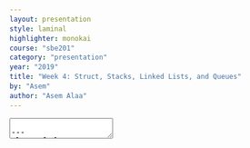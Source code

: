 ```yaml
---
layout: presentation
style: laminal
highlighter: monokai
course: "sbe201"
category: "presentation"
year: "2019"
title: "Week 4: Struct, Stacks, Linked Lists, and Queues"
by: "Asem"
author: "Asem Alaa"
---
```


<textarea id="source">

---
class: left, top
## Stack as Data Structure != Stack Memory


---
## C++ Struct

#### Types in C++

--
* Premitive Data Types (PDT), or first-class-citizens
--
* Custom, user-defined types.


--
```c++
namespace rectangle
{
double area( double w , double h )
{
    return w * h;
}
}
```

--
```c++
struct Rectangle
{
    double w;
    double h;
};
```

--
* `Rectangle` is now a custom type, 
--
* consists of two `double`s. 
--
* Think of it as a package.


---
```c++
struct Rectangle
{
    double w; // First member
    double h; // Second member
}; // Don't forget a semicolon here!

double area( Rectangle rectangle )
{
    return rectangle.w * rectangle.h;
}

double area2( Rectanle *pRect )
{
    return pRect->w * pRect->h;
}
```

---
```c++
int main()
{
    rectangle::Rectangle rect{ 3 , 5 }; // declaration+initialization of Rectangle type!

    std::cout << rectangle::area( rect ) << std::endl;
    std::cout << rectangle::area2( &rect ) << std::endl;
    return 0;
}
```

---
class: left, top
We may also package an array with its size, using `struct`

--
```c++
struct IntegerArray
{
    int *base;
    int size;
};

int sumArray( IntegerArray array )
{
    int sum = 0;
    for( int i = 0; i < array.size ; ++i )
    {
        sum += array.base[ i ];
    }
    return sum;
}
```

---
```c++
int main()
{
    int *buffer = new int[10];
    IntegerArray array{ &buffer[0] , 10 }; // Initializes base and size members.

    std::cout << sumArray( array ) << std::endl;

    // We still need to delete the array on the heap
    delete [] array.base;

    return 0;
}
```

---
class: left, top
### Struct for returning multiple values

--
```c++
struct ECGArray // We could name it also DoubleArray
{
    double *samples;
    int size;
};

struct Statistics
{
    double mean = 0 ;
    double variance = 0 ;
    double min = 0;
    double max = 0;
};

// Very self-explaining function header!
Statistics analyzeECG( ECGArray ecg )
{
    Statistics analysis; // Declaration, and no need for explicit initialization now

    analysis.mean = // Some logic here
    analysis.variance = // Some logic there
    // And so on.

    return analysis;
}
```

---
## Functions overloading

--
C++ allows *functions with same name*, **but different parameters**.

--
For example, this is **not allowed** in C++:

```c++
double area( double w , double h )
{
    return w * h;
}

double area( double base , double height ) // Compiler Error, redefinition of area(double,double)
{
    return base * height / 2;
}
```

**AMBIGUOUS** when calling `area(1.4,5)`

---

.green[This works]

--
```c++
struct Rectangle
{
    double w;
    double h;
};

double area( double d )
{
    return d * d; // square area
}

double area( double w, double h)
{
    return w * h;
}

double area( Rectangle rect )
{
    return rect.w * rect.h;
}
```

---
## Stacks (ADT)

--
**Stack** is more of *behaviour* than being a **structure** itself. 

--
#### Possible Implementations:

--
* arrays.
--
* linked lists.


--
#### For any implementation, the following functions should exist:

--
* **push**.
--
* **pop**.
--
* **front**.


---
## Stack is LIFO

<img src="/gallery/Lifo_stack.png" style="width:400">


---
### Implementing a Stack using Array


#### 1. Buffer (array)

--
* Size of array = capacity of the **Stack**.
--
* **Stack** is initially empty.

--
```c++
// Let's make a new type for our stack with a name indicating its properties:
// 1. Our element types are integers.
// 2. The ADT is Stack
// 3. Maximum size is 100
struct IntegerStack100
{
    int buffer[ 100 ];
    int capacity = 100;
};
```

---
#### Finally, the top element

--
```c++
struct IntegerStack100
{
    int buffer[ 100 ];
    int capacity = 100;
    int top = -1;
    // Default value of top is -1 when declaring the stack.
    // -1 means our stack is empty
};
```

--
Now we are ready!


---
#### Stack: Push

--
1. **increment** *top*.
--
2. **add** new element.


--
```c++
IntegerStack100 push( IntegerStack100 stack , int newElement )
{
    ++stack.top;
    stack.buffer[ stack.top ] = newElement;
    return stack;
}
```

--
* .red[This version passes by value then returns the new stack.]

---
#### Stack: Push
##### Alternatively.. 

```c++
void push( IntegerStack100 &stack , int newElement )
{
    ++stack.top;
    stack.buffer[ stack.top ] = newElement;
}
```

--
* .red[This version passes by reference then modifies in-place, so no need to return the modified stack.]

---
#### Stack: Front

--
1. return the **first element**, which is pointed to by **top**.

---
```c++
int front( IntegerStack100 &stack )
{
    return stack.buffer[ stack.top ];
}
```
---
#### Stack: Pop

1. decrement **top**.

--
```c++
IntegerStack100 pop( IntegerStack100 stack )
{
    --stack.top;
    return stack;
}
```

--
* .red[This version passes by value then returns the new stack.]


---
#### Stack: Pop
##### Alternatively.. 

1. decrement **top**.

--
```c++
void pop( IntegerStack100 &stack )
{
    --stack.top;
}
```

--
* .red[This version passes by reference then modifies in-place, so no need to return the modified stack.]

---
#### Stack: Size
##### Retrieving the size of stack

--
```c++
int size( IntegerStack100 &stack )
{
    return ( stack.top + 1 ); // simple
}
```

---
#### Stack: Empty?
##### Asking our stack if it is empty

--
```c++
bool isEmptyStack( IntegerStack100 &stack )
{
    if( stack.top == -1 )
    {
        return true;
    }
    else
    {
        return false;
    }
}
```

---
#### Stack: Empty?
##### Asking our stack if it is empty

--
###### Alternatively..

```c++
bool isEmptyStack( IntegerStack100 &stack )
{
    return ( stack.top == -1 );
}
```

---
class: center, middle

## .red[**Tutorial 4 ENDS HERE**]


---
class: left, top
## Linked Lists

#### Arrays vs. LL

--
* **Arrays** => **contiguous elements** in the memory. 
--
* **LL** => **sparse** in memory, 


--
Each element in **LL** can see the *next* element.

--
#### Why linked lists

--
* .green[Very flexible in insertion/removal.]
--
* **Arrays** => .red[fixed sizes]
--
* **Arrays** => .red[expensive insertion]


---
### The Memory Mode: Array vs. Linked List

<img src="/gallery/dna_array.svg" style="width:80%">

<img src="/gallery/dna_ll.svg" style="width:80%">


---
### Pointers revisited

--
* Each element => *node*. 
--
* To connect between nodes => **pointers**. 
--
* *node* has a **pointer** pointing to the *next node*.


---
#### **DNA** sequence as a Linked List (LL)

--
```c++
struct node
{
    char data;
    node* next;
};
```

--
<img src="/gallery/dna_ll_annotated.svg" style="width:100%">


---
#### The last node (back)

--
```c++
void printLL( node* front )
{
    node *current = front;

    while( current != nullptr )
    {
        std::cout << current->data;
        current = current->next;
    }
}
```

---
### The LL Structure

We need to make a `struct` that will **encapsulate** our **LL**.

--
### Head (front)

--
```c++
struct CharLinkedList
{
    node *head;
};
```

---
#### *Insert* element to the front:

--
```c++
void insertToFront( CharLinkedList &list , char newElement )
{
    node *newFront = new node{ newElement , list.head };
    list.head = newFront;
}
```

--
##### Alternatively...
```c++
void insertToFront( CharLinkedList &list , char newElement )
{
    list.head = new node{ newElement , list.head };
}
```

--
### Tail (back)

--
So our **LL** `struct` is now consisting of:

```c++
struct CharLinkedList
{
    node *head;
    node *tail;
};
```

---
#### *Insert* element to the back:

--
```c++
void insertToList( CharLinkedList &list , char newElement )
{
    list.tail->next = new node{ newElement , nullptr };
    list.tail = list.tail->next;
}
```

---
## Queues (ADT)

--
* **Queues** are another Abstract Data Type (ADT), 
--
* implemented using: arrays or linked lists. 
--
* **Queue** behaviour: **FIFO** (first in, first out).


#### The ADT **Queue** should satisfy:

--
* **enqueue**,
--
* **dequeue**.

---
<img src="/gallery/Data_Queue.svg" style="width:400">

---
### **Biomedical Application**: Queues of Biological Signals

--
<img src="/gallery/biosignal.gif" style="width:400">


---
### Implementing Queue using concrete array

--
#### 1. The circular buffer

--
* Size of buffer = Capacity of **Queue**.
--
* Buffer is initially empty


--
```c++
// Let's make a new type for our Queue with a name indicating its properties:
// 1. Our element types are integers.
// 2. The ADT is Queue
// 3. Maximum size is 100
struct DoubleQueue100
{
    double buffer[ 100 ];
    int capacity = 100;
};
```

---
class:left, top
#### Finally, let's make two variables indicating the front and the back of our Queue

```c++
struct DoubleQueue{
    double buffer[ 100 ];
    int capacity = 100;
    int front = -1;
    int back = -1;
};
```

---
#### Making our buffer to act as a circular buffer

--
<img src="/gallery/circular-buffer-animation.gif" style="width:400">


* the **blue pointer** is the front, where we *dequeue* elements.
* the **red pointer** is the back, where we *enqueue* new elements.

---
class: left, top
# Thank you

</textarea>
